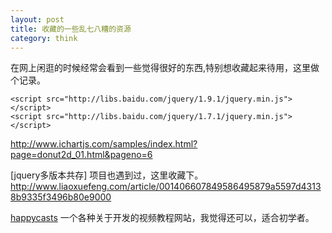 ```yaml
---
layout: post
title: 收藏的一些乱七八糟的资源 
category: think
---
```


在网上闲逛的时候经常会看到一些觉得很好的东西,特别想收藏起来待用，这里做个记录。

[jquery]:
国内的CDN，因为google被和谐了，所以只能用国内的，觉得比较好是[baidu]的,换版本直接更换1.9.1部分即可，比如用1.7.1。

```
<script src="http://libs.baidu.com/jquery/1.9.1/jquery.min.js"></script>
<script src="http://libs.baidu.com/jquery/1.7.1/jquery.min.js"></script>
```

[ichartjs]:
之前做项目时，遇到一个环形图的js效果，找了好多插件都不好用，后来发现这个，非常不错，留作备用！
http://www.ichartjs.com/samples/index.html?page=donut2d_01.html&pageno=6

[jquery多版本共存]
项目也遇到过，这里收藏下。http://www.liaoxuefeng.com/article/001406607849586495879a5597d43138b9335f3496b80e9000

[happycasts]
一个各种关于开发的视频教程网站，我觉得还可以，适合初学者。

[jquery]: http://jquery.com
[baidu]: http://baidu.com
[ichartjs]:http://www.ichartjs.com
[happycasts]: http://happycasts.net/episodes/40
